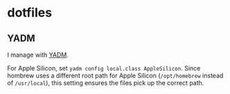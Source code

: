# dotfiles

## YADM

I manage with [YADM](https://yadm.io).

For Apple Silicon, set `yadm config local.class AppleSilicon`. Since hombrew
uses a different root path for Apple Silicon (`/opt/homebrew` instead of
`/usr/local`), this setting ensures the files pick up the correct path.
